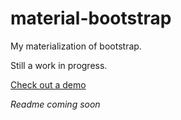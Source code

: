 # material-bootstrap

My materialization of bootstrap. 

Still a work in progress.

[Check out a demo](roksta21.github.io/material-bootstrap)

*Readme coming soon*



